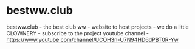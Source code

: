 # bestww.club
bestww.club -
the best club ww -
website to host projects -
we do a little CLOWNERY -
subscribe to the project youtube channel - https://www.youtube.com/channel/UCOH3n-U7N94HD6dPBT0R-Yw
